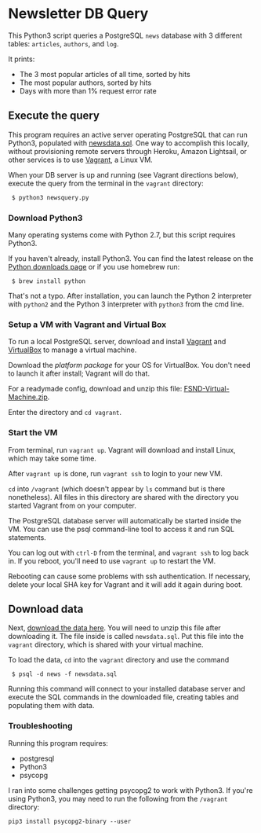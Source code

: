 # Newsletter DB Query

This Python3 script queries a PostgreSQL `news` database with 3 different tables: `articles`, `authors`, and `log`.

It prints:
 * The 3 most popular articles of all time, sorted by hits
 * The most popular authors, sorted by hits
 * Days with more than 1% request error rate

## Execute the query

This program requires an active server operating PostgreSQL that can run Python3, populated with [newsdata.sql](https://d17h27t6h515a5.cloudfront.net/topher/2016/August/57b5f748_newsdata/newsdata.zip). One way to accomplish this locally, without provisioning remote servers through Heroku, Amazon Lightsail, or other services is to use [Vagrant](https://www.vagrantup.com/), a Linux VM.

When your DB server is up and running (see Vagrant directions below), execute the query from the terminal in the `vagrant` directory:

```bash
 $ python3 newsquery.py
```

### Download Python3

Many operating systems come with Python 2.7, but this script requires Python3.

If you haven't already, install Python3. You can find the latest release on the [Python downloads page](https://www.python.org/downloads/) or if you use homebrew run:
```
 $ brew install python
 ```

 That's not a typo. After installation, you can launch the Python 2 interpreter with `python2` and the Python 3 interpreter with `python3` from the cmd line.

### Setup a VM with Vagrant and Virtual Box

To run a local PostgreSQL server, download and install [Vagrant](https://www.vagrantup.com/) and [VirtualBox](https://www.virtualbox.org/wiki/Download_Old_Builds_5_1) to manage a virtual machine.

Download the *platform package* for your OS for VirtualBox. You don't need to launch it after install; Vagrant will do that.

For a readymade config, download and unzip this file: [FSND-Virtual-Machine.zip](https://s3.amazonaws.com/video.udacity-data.com/topher/2018/April/5acfbfa3_fsnd-virtual-machine/fsnd-virtual-machine.zip).

Enter the directory and `cd vagrant`.

### Start the VM

From terminal, run `vagrant up`. Vagrant will download and install Linux, which may take some time.

After `vagrant up` is done, run `vagrant ssh` to login to your new VM.

`cd` into `/vagrant` (which doesn't appear by `ls` command but is there nonetheless). All files in this directory are shared with the directory you started Vagrant from on your computer.

The PostgreSQL database server will automatically be started inside the VM. You can use the psql command-line tool to access it and run SQL statements.

You can log out with `ctrl-D` from the terminal, and `vagrant ssh` to log back in. If you reboot, you'll need to use `vagrant up` to restart the VM.

Rebooting can cause some problems with ssh authentication. If necessary, delete your local SHA key for Vagrant and it will add it again during boot.

## Download data

Next, [download the data here](https://d17h27t6h515a5.cloudfront.net/topher/2016/August/57b5f748_newsdata/newsdata.zip). You will need to unzip this file after downloading it. The file inside is called `newsdata.sql`. Put this file into the `vagrant` directory, which is shared with your virtual machine.

To load the data, `cd` into the `vagrant` directory and use the command 
```
 $ psql -d news -f newsdata.sql
```

Running this command will connect to your installed database server and execute the SQL commands in the downloaded file, creating tables and populating them with data.

### Troubleshooting

Running this program requires:

 * postgresql
 * Python3
 * psycopg

I ran into some challenges getting psycopg2 to work with Python3. If you're using Python3, you may need to run the following from the `/vagrant` directory:
```
pip3 install psycopg2-binary --user
```
